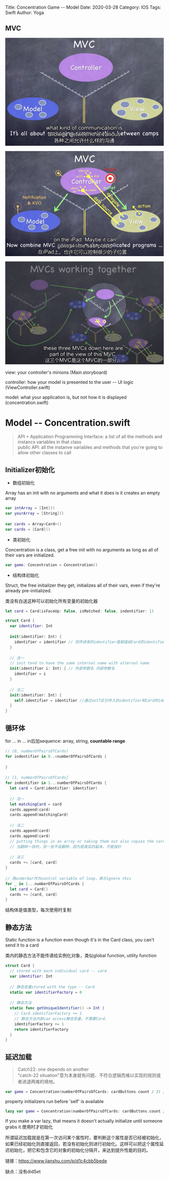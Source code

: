 Title: Concentration Game -- Model
Date: 2020-03-28
Category: IOS
Tags: Swift
Author: Yoga

## MVC

![Flux](img/swift-mvc.png)

![Flux](img/swift-mvc2.png)

![Flux](img/swift-mvc3.png)

view: your controller's minions (Main.storyboard)

controller: how your model is presented to the user -- UI logic (ViewController.swift)

model: what your application is, but not how it is displayed (concentration.swift)

# Model -- Concentration.swift

> API = Application Programming Interface: a list of all the methods and instancs variables in that class <br />
public API: all the instanve variables and methods that you're going to allow other classes to call

## Initializer初始化

* 数组初始化

Array has an init with no arguments and what it does is it creates an empty array

```swift
var intArray = [Int]()
var yourArray = [String]()

var cards = Array<Card>()
var cards = [Card]()
```

* 类初始化

Concentration is a class, get a free init with no 
arguments as long as all of their vars are initialized.

```swift
var game: Concentration = Concentration()
```

* 结构体初始化

Struct, the free initializer they get, initializes all of their vars, even if they're already pre-initialized.

类没有白送这种可以初始化所有变量的初始化器 

```swift
let card = Card(isFaceUp: false, isMatched: false, indentifier: 1)
```

```swift
struct Card {
  var identifier: Int
  
  init(identifier: Int) {
    identifier = identifier // 将传进来的identifier值赋值给Card的identifier
  }

  // 法一
  // init tend to have the same internal name with alternal name
  init(identifier i: Int) { // 外部参数名 内部参数名
    identifier = i
  }

  // 法二
  init(identifier: Int) {
    self.identifier = identifier //通过self区分传入的identifier和Card的identifier
  }
}
```

## 循环体

for ... in ...
in后加sequence: array, string, **countable range**

```swift
// [0, numberOfPairsOfCards)
for indentifier in 0..<numberOfPairsOfCards {

}

// [1, numberOfPairsOfCards]
for indentifier in 1...numberOfPairsOfCards {
  let card = Card(identifier: identifier)

  // 法一
  let matchingCard = card
  cards.append(card)
  cards.append(matchingCard)
  
  // 法二
  cards.append(card)
  cards.append(card)
  // putting things in an array or taking them out also copies the card
  // 当翻转一张时，另一张不会翻转，因为是真实的副本，不是指针
  
  // 法三
  cards += [card, card]
}

// 用underbar作为control variable of loop，表示ignore this
for _ in 1...numberOfPairsOfCards {
  let card = Card()
  cards += [card, card]
}
```

结构体是值类型，每次使用时复制

## 静态方法

Static function is a function even though it's in the Card class, you can't send it to a card

类内的静态方法不能传递给实例化对象，类似global function, utility function

```swift
struct Card {
  // stored with each individual card -- card
  var identifier: Int
  
  // 静态变量stored with the type -- Card
  static var identifierFactory = 0
  
  // 静态方法
  static func getUniqueIdentifier() -> Int {
    // Card.identifierFactory += 1
    // 静态方法内部can access静态变量，不需要Card.
    identifierFactory += 1
    return identifierFactory
  }
}
```
## 延迟加载

> Catch22: one depends on another<br />
"catch-22 situation"意为本身就有问题、不符合逻辑而难以实现的规则或者进退两难的境地。

```swift
var game = Concentration(numberOfPairsOfCards: cardButtons.count / 2) // cardButtons还未初始化
```
property initializers run before 'self' is available

```swift 
lazy var game = Concentration(numberOfPairsOfCards: cardButtons.count / 2)
```
If you make a var lazy, that means it doesn't actually initialize until someone grabs it.使用时才初始化

所谓延迟加载就是在第一次访问某个属性时，要判断这个属性是否已经被初始化，如果已经初始化则直接返回，若没有初始化则进行初始化。这样可以把这个属性延迟初始化，把它和包含它的对象的初始化分隔开，来达到提升性能的目的。

链接：https://www.jianshu.com/p/d1c4cbb5bede

缺点：没有didSet
